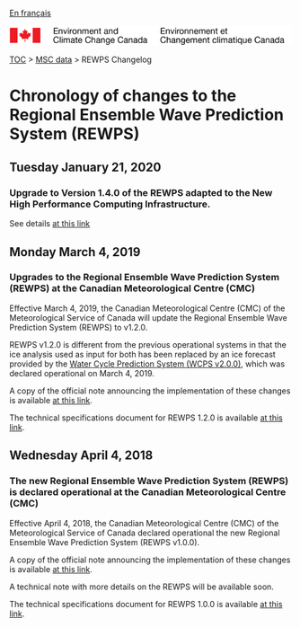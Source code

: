 [En français](changelog_rewps_fr.md)

![ECCC logo](../../img_eccc-logo.png)

[TOC](../../readme_en.md) > [MSC data](../readme_en.md) > REWPS Changelog

# Chronology of changes to the Regional Ensemble Wave Prediction System (REWPS)

## Tuesday January 21, 2020

### Upgrade to Version 1.4.0 of the REWPS adapted to the New High Performance Computing Infrastructure.

See details [at this link](../changelog_multisystems_en.md)

## Monday March 4, 2019

### Upgrades to the Regional Ensemble Wave Prediction System (REWPS) at the Canadian Meteorological Centre (CMC)

Effective March 4, 2019, the Canadian Meteorological Centre (CMC) of the Meteorological Service of Canada will update the Regional Ensemble Wave Prediction System (REWPS) to v1.2.0.

REWPS v1.2.0 is different from the previous operational systems in that the ice analysis used as input for both has been replaced by an ice forecast provided by the [Water Cycle Prediction System (WCPS v2.0.0)](/../nwp_wcps/changelog_wcps_en.md), which was declared operational on March 4, 2019.

A copy of the official note announcing the implementation of these changes is available [at this link](https://dd.meteo.gc.ca/doc/genots/2019/03/05/NOCN03_CWAO_051918___12705).

The technical specifications document for REWPS 1.2.0 is available [at this link](https://collaboration.cmc.ec.gc.ca/cmc/CMOI/product_guide/docs/tech_specifications/tech_specifications_REWPS_1.2.0_e.pdf).

## Wednesday April 4, 2018

### The new Regional Ensemble Wave Prediction System (REWPS) is declared operational at the Canadian Meteorological Centre (CMC)

Effective April 4, 2018, the Canadian Meteorological Centre (CMC) of the Meteorological Service of Canada declared operational the new Regional Ensemble Wave Prediction System (REWPS v1.0.0).

A copy of the official note announcing the implementation of these changes is available [at this link](https://dd.meteo.gc.ca/doc/genots/2018/04/03/NOCN03_CWAO_032022___00001).

A technical note with more details on the REWPS will be available soon.

The technical specifications document for REWPS 1.0.0 is available [at this link](https://collaboration.cmc.ec.gc.ca/cmc/CMOI/product_guide/docs/tech_specifications/tech_specifications_REWPS_1.0.0_e.pdf).